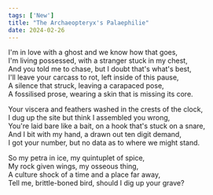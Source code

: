 ```yaml
---
tags: ['New']
title: "The Archaeopteryx's Palaephilie"
date: 2024-02-26
---
```


I'm in love with a ghost and we know how that goes,  
I'm living possessed, with a stranger stuck in my chest,  
And you told me to chase, but I doubt that's what's best,  
I'll leave your carcass to rot, left inside of this pause,  
A silence that struck, leaving a carapaced pose,  
A fossilised prose, wearing a skin that is missing its core.

Your viscera and feathers washed in the crests of the clock,  
I dug up the site but think I assembled you wrong,  
You're laid bare like a bait, on a hook that's stuck on a snare,  
And I bit with my hand, a drawn out ten digit demand,  
I got your number, but no data as to where we might stand.

So my petra in ice, my quintuplet of spice,  
My rock given wings, my osseous thing,  
A culture shock of a time and a place far away,  
Tell me, brittle-boned bird, should I dig up your grave?
